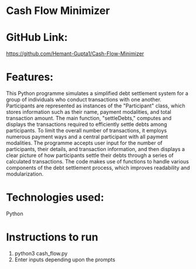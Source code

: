 # Cash Flow Minimizer

# GitHub Link:
https://github.com/Hemant-Gupta1/Cash-Flow-Minimizer

# Features:
This Python programme simulates a simplified debt settlement system for a group of individuals who 
conduct transactions with one another. Participants are represented as instances of the "Participant" class, 
which stores information such as their name, payment modalities, and total transaction amount. 
The main function, "settleDebts," computes and displays the transactions required to efficiently settle 
debts among participants. To limit the overall number of transactions, it employs numerous payment ways and 
a central participant with all payment modalities. The programme accepts user input for the number of participants,
their details, and transaction information, and then displays a clear picture of how participants settle 
their debts through a series of calculated transactions. The code makes use of functions to handle various 
components of the debt settlement process, which improves readability and modularization.

# Technologies used: 
Python

# Instructions to run
1. python3 cash_flow.py
2. Enter inputs depending upon the prompts

